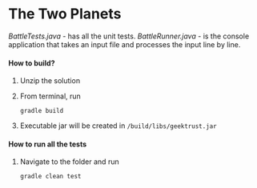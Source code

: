# The Two Planets

_BattleTests.java_ - has all the unit tests.
_BattleRunner.java_ - is the console application that takes an input file and processes the input line by line.

#### How to build?
1. Unzip the solution
2. From terminal, run 

    `gradle build`
    
3. Executable jar will be created in `/build/libs/geektrust.jar`


#### How to run all the tests
1. Navigate to the folder and run

    `gradle clean test`
